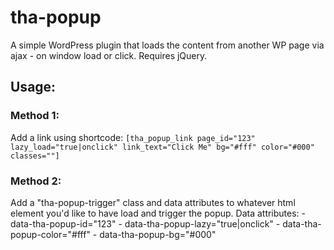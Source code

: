 # tha-popup

A simple WordPress plugin that loads the content from another WP page via ajax - on window load or click. Requires jQuery.

## Usage:

### Method 1: 
Add a link using shortcode:
```[tha_popup_link page_id="123" lazy_load="true|onclick" link_text="Click Me" bg="#fff" color="#000" classes=""] ```

### Method 2:
Add a "tha-popup-trigger" class and data attributes to whatever html element you'd like to have load and trigger the popup.
	Data attributes:
	 - data-tha-popup-id="123"
	 - data-tha-popup-lazy="true|onclick"
	 - data-tha-popup-color="#fff"
	 - data-tha-popup-bg="#000"



